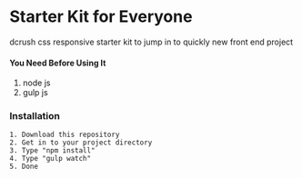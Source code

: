 # Starter Kit for Everyone
dcrush css responsive starter kit to jump in to quickly new front end project 

#### You Need Before Using It
1. node js
2. gulp js

### Installation
    1. Download this repository
    2. Get in to your project directory
    3. Type "npm install"
    4. Type "gulp watch"
    5. Done
